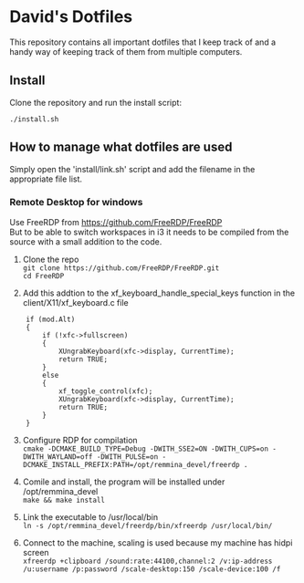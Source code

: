 # David's Dotfiles
This repository contains all important dotfiles that I keep track of and a handy way of keeping track of them from multiple computers.

## Install
Clone the repository and run the install script:

`./install.sh`

## How to manage what dotfiles are used
Simply open the 'install/link.sh' script and add the filename in the appropriate file list.


### Remote Desktop for windows
Use FreeRDP from https://github.com/FreeRDP/FreeRDP <br/>
But to be able to switch workspaces in i3 it needs to be compiled from the source with a small addition to the code.

1. Clone the repo <br/>
`git clone https://github.com/FreeRDP/FreeRDP.git` <br/>
`cd FreeRDP`

2. Add this addtion to the xf_keyboard_handle_special_keys function in the client/X11/xf_keyboard.c file <br/>
```
    if (mod.Alt)
    {
        if (!xfc->fullscreen)
        {
            XUngrabKeyboard(xfc->display, CurrentTime);
            return TRUE;
        }
        else
        {
            xf_toggle_control(xfc);
            XUngrabKeyboard(xfc->display, CurrentTime);
            return TRUE;
        }
    }
```

3. Configure RDP for compilation <br/>
`cmake -DCMAKE_BUILD_TYPE=Debug -DWITH_SSE2=ON -DWITH_CUPS=on -DWITH_WAYLAND=off -DWITH_PULSE=on -DCMAKE_INSTALL_PREFIX:PATH=/opt/remmina_devel/freerdp .`

4. Comile and install, the program will be installed under /opt/remmina_devel <br/>
`make && make install`

5. Link the executable to /usr/local/bin <br/>
`ln -s /opt/remmina_devel/freerdp/bin/xfreerdp /usr/local/bin/`

6. Connect to the machine, scaling is used because my machine has hidpi screen <br/>
`xfreerdp +clipboard /sound:rate:44100,channel:2 /v:ip-address /u:username /p:password /scale-desktop:150 /scale-device:100 /f`
